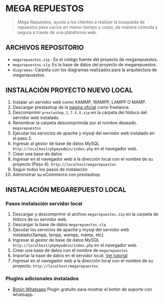 # MEGA REPUESTOS

> Mega Repuestos, ayuda a los clientes a realizar la búsqueda de repuestos para carros en menor tiempo y costo, de manera cómoda y segura a través de una plataforma web.

## ARCHIVOS REPOSITORIO

- `megarepuestos.zip` : Es el código fuente del proyecto de megarepuestos.
- `megarepuestos.slq`: Es la base de datos del proyecto de megarepuestos.
- `diagramas`: Carpeta con los diagramas realizados para la arquitectura de megarepuestos.

## INSTALACIÓN PROYECTO NUEVO LOCAL

1. Instalar un servidor web como XAMMP, WAMPP, LAMPP O MAMP.
2. Descargar prestashop de la [página oficial](https://www.prestashop.com/es/descarga) como freelance.
3. Descomprimir `prestashop_1.7.X.X.zip` en la carpeta del htdocs del servidor web instalado.
4. Renombrar la carpeta descomprimida por el nombre deseado. `megarepuestos`
5. Ejecutar los servicios de apache y mysql del servidor web instalado en el paso 2.
6. Ingresar al gestor de base de datos MySQL `http://localhost/phpmyadmin/index.php` en el navegador web.
7. Crear una base de datos
8. Ingresar en el navegador web a la dirección local con el nombre de su proyecto (Paso 4). `http://localhost/megarepuestos`
9. Seguir todos los pasos de instalación
10. Administrar su eCommerce con prestashop.

## INSTALACIÓN MEGAREPUESTO LOCAL

### Pasos instalación servidor local

1. Descargar y descomprimir el archivo `megarepuestos.zip` en la carpeta de htdocs de su servidor web.
2. Descargar la base de datos `megarepuestos.slq`
3. Ejecutar los servicios de apache y mysql del servidor web instalado(Xampp, lampp, wampp, mamp, etc).
4. Ingresar al gestor de base de datos MySQL `http://localhost/phpmyadmin/index.php` en el navegador web.
5. Crear una base de datos con el nombre de `megarepuestos`
6. Importar la base de datos en el servidor local. [Ver tutorial](`https://help.one.com/hc/es/articles/115005588189--C%C3%B3mo-importar-una-base-de-datos-a-phpMyAdmin-`)
7. Ingresar en el navegador web a la dirección local con el nombre de su proyecto. `http://localhost/megarepuestos`

### Plugins adicionales instalados

- [Botón Whatsapp](http://www.fyazilim.com/indir/17-whatsapp-live-chat.zip) Plugin gratuito para mostrar el botón de soporte con whatsapp.
